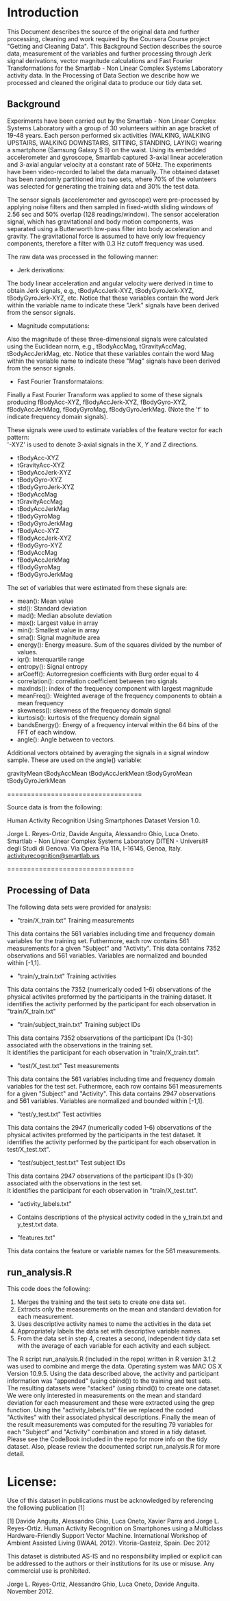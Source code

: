 
# Introduction
This Document describes the source of the original data and further processing, cleaning and work required by the Coursera Course project "Getting and Cleaning Data".
This Background Section describes the source data, measurement of the variables and further processing through Jerk signal derivations, vector magnitude calculations and Fast Fourier 
Transformations for the Smartlab - Non Linear Complex Systems Laboratory activity data.  In the Processing of Data Section we describe how we processed and cleaned  the original data to
produce our tidy data set.


## Background
Experiments have been carried out by the Smartlab - Non Linear Complex Systems Laboratory with a group of 30 volunteers within an age bracket of 19-48 years. Each person performed six activities (WALKING, WALKING UPSTAIRS, WALKING DOWNSTAIRS, SITTING, STANDING, LAYING) wearing a smartphone (Samsung Galaxy S II) on the waist. Using its embedded accelerometer and gyroscope, Smartlab captured 3-axial linear acceleration and 3-axial angular velocity at a constant rate of 50Hz. The experiments have been video-recorded to label the data manually. The obtained dataset has been randomly partitioned into two sets, where 70% of the volunteers was selected for generating the training data and 30% the test data. 

The sensor signals (accelerometer and gyroscope) were pre-processed by applying noise filters and then sampled in fixed-width sliding windows of 2.56 sec and 50% overlap (128 readings/window). The sensor acceleration signal, which has gravitational and body motion components, was separated using a Butterworth low-pass filter into body acceleration and gravity. The gravitational force is assumed to have only low frequency components, therefore a filter with 0.3 Hz cutoff frequency was used. 

The raw data was processed in the following manner:

* Jerk derivations:

The body linear acceleration and angular velocity were derived in time to obtain Jerk signals, e.g., tBodyAccJerk-XYZ, tBodyGyroJerk-XYZ, tBodyGyroJerk-XYZ, etc.  Notice that these variables contain the word Jerk within the variable name to indicate these "Jerk" signals have been derived from the sensor signals.   

* Magnitude computations:

Also the magnitude of these three-dimensional signals were calculated using the Euclidean norm, e.g., tBodyAccMag, tGravityAccMag, tBodyAccJerkMag, etc.
Notice that these variables contain the word Mag within the variable name to indicate these "Mag" signals have been derived from the sensor signals.

* Fast Fourier Transformataions:

Finally a Fast Fourier Transform was applied to some of these signals producing fBodyAcc-XYZ, fBodyAccJerk-XYZ, fBodyGyro-XYZ, fBodyAccJerkMag, fBodyGyroMag, fBodyGyroJerkMag. (Note the 'f' to indicate frequency domain signals). 

These signals were used to estimate variables of the feature vector for each pattern:  
'-XYZ' is used to denote 3-axial signals in the X, Y and Z directions.


- tBodyAcc-XYZ
- tGravityAcc-XYZ
- tBodyAccJerk-XYZ
- tBodyGyro-XYZ
- tBodyGyroJerk-XYZ
- tBodyAccMag
- tGravityAccMag
- tBodyAccJerkMag
- tBodyGyroMag
- tBodyGyroJerkMag
- fBodyAcc-XYZ
- fBodyAccJerk-XYZ
- fBodyGyro-XYZ
- fBodyAccMag
- fBodyAccJerkMag
- fBodyGyroMag
- fBodyGyroJerkMag

The set of variables that were estimated from these signals are: 

- mean(): Mean value
- std(): Standard deviation
- mad(): Median absolute deviation 
- max(): Largest value in array
- min(): Smallest value in array
- sma(): Signal magnitude area
- energy(): Energy measure. Sum of the squares divided by the number of values. 
- iqr(): Interquartile range 
- entropy(): Signal entropy
- arCoeff(): Autorregresion coefficients with Burg order equal to 4
- correlation(): correlation coefficient between two signals
- maxInds(): index of the frequency component with largest magnitude
- meanFreq(): Weighted average of the frequency components to obtain a mean frequency
- skewness(): skewness of the frequency domain signal 
- kurtosis(): kurtosis of the frequency domain signal 
- bandsEnergy(): Energy of a frequency interval within the 64 bins of the FFT of each window.
- angle(): Angle between to vectors.

Additional vectors obtained by averaging the signals in a signal window sample. These are used on the angle() variable:

gravityMean
tBodyAccMean
tBodyAccJerkMean
tBodyGyroMean
tBodyGyroJerkMean

==================================

Source data is from the following:

Human Activity Recognition Using Smartphones Dataset Version 1.0.

Jorge L. Reyes-Ortiz, Davide Anguita, Alessandro Ghio, Luca Oneto.
Smartlab - Non Linear Complex Systems Laboratory
DITEN - Universit‡ degli Studi di Genova.
Via Opera Pia 11A, I-16145, Genoa, Italy.
activityrecognition@smartlab.ws

================================
 

## Processing of Data

The following data sets were provided for analysis: 

        
- "train/X_train.txt"         Training measurements

 This data contains the 561 variables including time and frequency domain variables for the training set.  Futhermore, each row
 contains 561 measurements for a given "Subject" and "Activity". This data contains 7352 observations and 561 variables. 
 Variables are normalized and bounded within [-1,1].   
 
- "train/y_train.txt"         Training activities

 
 This data contains the 7352 (numerically coded 1-6) observations of the physical activites preformed by the participants in the training dataset. 
 It identifies the activity performed by the participant for each observation in "train/X_train.txt" 
 
- "train/subject_train.txt"   Training subject IDs

 This data contains 7352 observations of the participant IDs (1-30) associated with the observations in the training set.  
 It identifies the participant for each observation in "train/X_train.txt". 
 

- "test/X_test.txt"           Test measurements

 This data contains the 561 variables including time and frequency domain variables for the test set.  Futhermore, each row
 contains 561 measurements for a given "Subject" and "Activity". This data contains 2947 observations and 561 variables. 
 Variables are normalized and bounded within [-1,1].
 
 
- "test/y_test.txt"           Test activities

 This data contains the 2947 (numerically coded 1-6) observations of the physical activites preformed by the participants in the test dataset. 
 It identifies the activity performed by the participant for each observation in test/X_test.txt".   
 
  
- "test/subject_test.txt"     Test subject IDs

 This data contains 2947 observations of the participant IDs (1-30) associated with the observations in the test set.  
 It identifies the participant for each observation in "train/X_test.txt". 

- "activity\_labels.txt"      

- Contains descriptions of the physical activity coded in the y\_train.txt and y\_test.txt data.  

- "features.txt"

This data contains the feature or variable names for the 561 measurements. 

## run_analysis.R

This code does the following:

1. Merges the training and the test sets to create one data set.
2. Extracts only the measurements on the mean and standard deviation for each measurement. 
3. Uses descriptive activity names to name the activities in the data set
4. Appropriately labels the data set with descriptive variable names. 
5. From the data set in step 4, creates a second, independent tidy data set with the average of each variable for each activity and each subject.

The R script run\_analysis.R (included in the repo) written in  R version 3.1.2 was used to combine and merge the data. Operating system was MAC OS X Version 10.9.5.  Using the data described above, the activity and participant information was "appended" (using cbind()) to the training and test sets.  The resulting datasets were "stacked" (using rbind()) to create one dataset.  We were only interested in measurements on the mean and standard deviation for each measurement and these were extracted using the grep function.  Using the "activity\_labels.txt" file we replaced the coded "Activites" with their associated physical descriptions.  Finally the mean of the result measurements was computed for the resulting 79 variables for each "Subject" and "Activity" combination and stored in a tidy dataset. Please see the CodeBook included in the repo for more info on the tidy dataset.  Also, please review the documented script run_analysis.R for more detail.     

      
License:
========
Use of this dataset in publications must be acknowledged by referencing the following publication [1] 

[1] Davide Anguita, Alessandro Ghio, Luca Oneto, Xavier Parra and Jorge L. Reyes-Ortiz. Human Activity Recognition on Smartphones using a Multiclass Hardware-Friendly Support Vector Machine. International Workshop of Ambient Assisted Living (IWAAL 2012). Vitoria-Gasteiz, Spain. Dec 2012

This dataset is distributed AS-IS and no responsibility implied or explicit can be addressed to the authors or their institutions for its use or misuse. Any commercial use is prohibited.

Jorge L. Reyes-Ortiz, Alessandro Ghio, Luca Oneto, Davide Anguita. November 2012.


